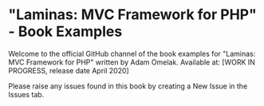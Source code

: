 # "Laminas: MVC Framework for PHP" - Book Examples
Welcome to the official GitHub channel of the book examples for "Laminas: MVC Framework for PHP" written by Adam Omelak. 
Available at: [WORK IN PROGRESS, release date April 2020]

Please raise any issues found in this book by creating a New Issue in the Issues tab.


